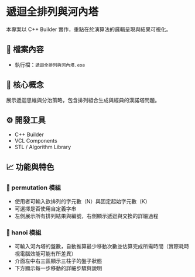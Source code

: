 # 遞迴全排列與河內塔

本專案以 C++ Builder 實作，重點在於演算法的邏輯呈現與結果可視化。

## 📂 檔案內容

- 執行檔：`遞迴全排列與河內塔.exe`

## 🧠 核心概念

展示遞迴思維與分治策略，包含排列組合生成與經典的漢諾塔問題。

## ⚙️ 開發工具

- C++ Builder
- VCL Components
- STL / Algorithm Library

## 📈 功能與特色

### 🔹 permutation 模組
- 使用者可輸入欲排列的字元數（N）與固定起始字元數（K）  
- 可選擇是否使用自定義字串  
- 左側展示所有排列結果與編號，右側顯示遞迴與交換的詳細過程  

### 🔹 hanoi 模組
- 可輸入河內塔的盤數，自動推算最少移動次數並估算完成所需時間（實際耗時視電腦效能可能有所差異）  
- 介面左中右三區顯示三柱子的盤子狀態  
- 下方顯示每一步移動的詳細步驟與說明  
